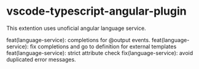 # vscode-typescript-angular-plugin
This extention uses unoficial angular language service.

feat(language-service): completions for @output events.
feat(language-service): fix completions and go to definition for external templates
feat(language-service): strict attribute check
fix(language-service): avoid duplicated error messages.